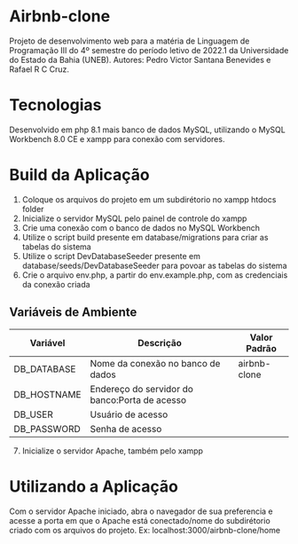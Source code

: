 # Airbnb-clone

Projeto de desenvolvimento web para a matéria de Linguagem de Programação III do 4º semestre do período letivo de 2022.1 da Universidade do Estado da Bahia (UNEB).
Autores: Pedro Victor Santana Benevides e Rafael R C Cruz.

# Tecnologias

Desenvolvido em php 8.1 mais banco de dados MySQL, utilizando o MySQL Workbench 8.0 CE e xampp para conexão com servidores.

# Build da Aplicação

1. Coloque os arquivos do projeto em um subdirétorio no xampp htdocs folder
2. Inicialize o servidor MySQL pelo painel de controle do xampp
3. Crie uma conexão com o banco de dados no MySQL Workbench
4. Utilize o script build presente em database/migrations para criar as tabelas do sistema
5. Utilize o script DevDatabaseSeeder presente em database/seeds/DevDatabaseSeeder para povoar as tabelas do sistema
6. Crie o arquivo env.php, a partir do env.example.php, com as credenciais da conexão criada

<h2 id="variaveis-ambiente">Variáveis de Ambiente</h2>

| Variável    | Descrição                                     | Valor Padrão |
| ----------- | --------------------------------------------- | ------------ |
| DB_DATABASE | Nome da conexão no banco de dados             | airbnb-clone |
| DB_HOSTNAME | Endereço do servidor do banco:Porta de acesso |              |
| DB_USER     | Usuário de acesso                             |              |
| DB_PASSWORD | Senha de acesso                               |              |

7. Inicialize o servidor Apache, também pelo xampp

# Utilizando a Aplicação

Com o servidor Apache iniciado, abra o navegador de sua preferencia e acesse a porta em que o Apache está conectado/nome do subdirétorio criado com os arquivos do projeto. Ex: localhost:3000/airbnb-clone/home
